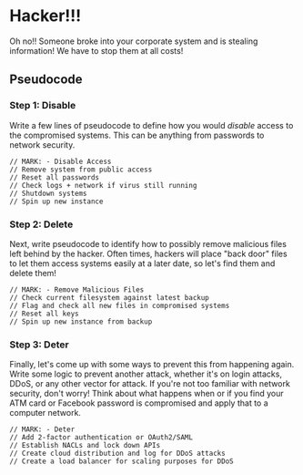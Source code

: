 # Hacker!!!

Oh no!! Someone broke into your corporate system and is stealing information! We have to stop them at all costs!

## Pseudocode

### Step 1: Disable

Write a few lines of pseudocode to define how you would _disable_ access to the compromised systems. This can be anything from passwords to network security.

```
// MARK: - Disable Access
// Remove system from public access
// Reset all passwords
// Check logs + network if virus still running
// Shutdown systems
// Spin up new instance
```

### Step 2: Delete

Next, write pseudocode to identify how to possibly remove malicious files left behind by the hacker. Often times, hackers will place "back door" files to let them access systems easily at a later date, so let's find them and delete them!

```
// MARK: - Remove Malicious Files
// Check current filesystem against latest backup
// Flag and check all new files in compromised systems
// Reset all keys
// Spin up new instance from backup
```

### Step 3: Deter

Finally, let's come up with some ways to prevent this from happening again. Write some logic to prevent another attack, whether it's on login attacks, DDoS, or any other vector for attack. If you're not too familiar with network security, don't worry! Think about what happens when or if you find your ATM card or Facebook password is compromised and apply that to a computer network.

```
// MARK: - Deter
// Add 2-factor authentication or OAuth2/SAML
// Establish NACLs and lock down APIs
// Create cloud distribution and log for DDoS attacks
// Create a load balancer for scaling purposes for DDoS
```
